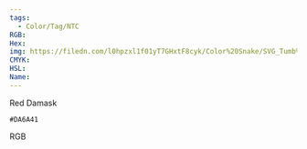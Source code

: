 ```yaml
---
tags:
  - Color/Tag/NTC
RGB:
Hex:
img: https://filedn.com/l0hpzxl1f01yT7GHxtF8cyk/Color%20Snake/SVG_Tumb%20Mass%20No%20Name/DA6A41.svg
CMYK:
HSL:
Name:
---
```

Red Damask
```palette
#DA6A41
```
RGB
